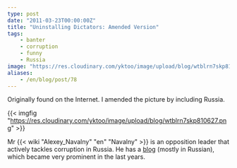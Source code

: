 ```yaml
---
type: post
date: "2011-03-23T00:00:00Z"
title: "Uninstalling Dictators: Amended Version"
tags:
    - banter
    - corruption
    - funny
    - Russia
image: "https://res.cloudinary.com/yktoo/image/upload/blog/wtblrn7skp810627.png"
aliases:
    - /en/blog/post/78
---
```


Originally found on the Internet. I amended the picture by including Russia.

{{< imgfig "https://res.cloudinary.com/yktoo/image/upload/blog/wtblrn7skp810627.png" >}}

Mr {{< wiki "Alexey_Navalny" "en" "Navalny" >}} is an opposition leader that actively tackles corruption in Russia. He has a [blog](http://navalny.com/) (mostly in Russian), which became very prominent in the last years.
